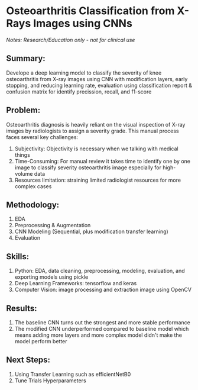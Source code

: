 # Osteoarthritis Classification from X-Rays Images using CNNs 
*Notes: Research/Education only - not for clinical use*

## Summary:
Develope a deep learning model to classify the severity of knee osteoarthritis from X-ray images using CNN with modification layers, early stopping, and reducing learning rate, evaluation using classification report & confusion matrix for identify precission, recall, and f1-score

## Problem:
Osteoarthritis diagnosis is heavily reliant on the visual inspection of X-ray images by radiologists to assign a severity grade. This manual process faces several key challenges:
1. Subjectivity: Objectivity is necessary when we talking with medical things
2. Time-Consuming: For manual review it takes time to identify one by one image to classify severity osteoarthritis image especially for high-volume data
3. Resources limitation: straining limited radiologist resources for more complex cases

## Methodology:
1. EDA
2. Preprocessing & Augmentation
3. CNN Modeling (Sequential, plus modification transfer learning)
4. Evaluation

## Skills:
1. Python: EDA, data cleaning, preprocessing, modeling, evaluation, and exporting models using pickle
2. Deep Learning Frameworks: tensorflow and keras
3. Computer Vision: image processing and extraction image using OpenCV

## Results:
1. The baseline CNN turns out the strongest and more stable performance
2. The modified CNN underperformed compared to baseline model which means adding more layers and more complex model didn't make the model perform better

## Next Steps:
1. Using Transfer Learning such as efficientNetB0
2. Tune Trials Hyperparameters
